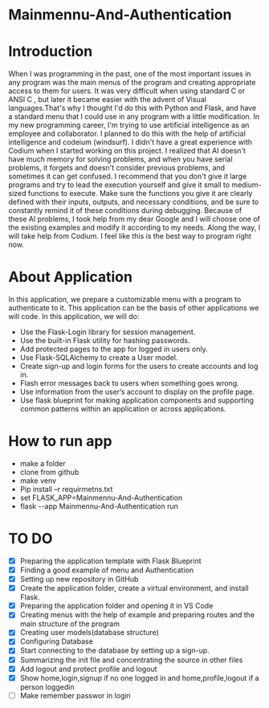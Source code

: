 # Mainmennu-And-Authentication                                                                
# Introduction
When I was programming in the past, one of the most important issues in any program was the main menus of the program and creating appropriate access to them for users. It was very difficult when using standard C or ANSI C , but later it became easier with the advent of Visual languages.That's why I thought I'd do this with Python and Flask, and have a standard menu that I could use in any program with a little modification.
In my new programming career, I'm trying to use artificial intelligence as an employee and collaborator. I planned to do this with the help of artificial intelligence and codeium (windsurf).
I didn't have a great experience with Codium when I started working on this project. I realized that AI doesn't have much memory for solving problems, and when you have serial problems, it forgets and doesn't consider previous problems, and sometimes it can get confused. I recommend that you don't give it large programs and try to lead the execution yourself and give it small to medium-sized functions to execute. Make sure the functions you give it are clearly defined with their inputs, outputs, and necessary conditions, and be sure to constantly remind it of these conditions during debugging.
Because of these AI problems, I took help from my dear Google and I will choose one of the existing examples and modify it according to my needs. Along the way, I will take help from Codium. I feel like this is the best way to program right now.
# About Application
In this application, we prepare a customizable menu  with a program to authenticate to it. This application can be the basis of other applications we will code. In this application, we will do:
* Use the Flask-Login library for session management.
* Use the built-in Flask utility for hashing passwords.
* Add protected pages to the app for logged in users only.
* Use Flask-SQLAlchemy to create a User model.
* Create sign-up and login forms for the users to create accounts and log in.
* Flash error messages back to users when something goes wrong.
* Use information from the user’s account to display on the profile page. 
* Use flask blueprint for making application components and supporting common patterns within an application or across applications.

# How to run app
- make a folder
- clone from github
- make venv
- Pip install –r requirmetns.txt 
- set FLASK_APP=Mainmennu-And-Authentication
- flask --app Mainmennu-And-Authentication run

# TO DO
- [X] Preparing the application template with Flask Blueprint
- [X] Finding a good example of menu and Authentication
- [X] Setting up new repository in GitHub
- [X] Create the application folder, create a virtual environment, and install Flask.
- [X] Preparing the application folder and opening it in VS Code
- [X] Creating menus with the help of example and preparing routes and the main structure of the program
- [X] Creating user models(database structure)
- [X] Configuring Database
- [X] Start connecting to the database by setting up a sign-up. 
- [X] Summarizing the init file and concentrating the source in other files
- [X] Add logout and protect profile and logout
- [X] Show home,login,signup if no one logged in and home,profile,logout if a person loggedin
- [ ] Make remember passwor in login
